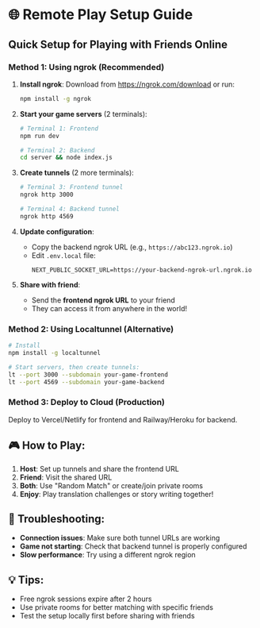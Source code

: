 # 🌐 Remote Play Setup Guide

## Quick Setup for Playing with Friends Online

### Method 1: Using ngrok (Recommended)

1. **Install ngrok**: Download from https://ngrok.com/download or run:
   ```bash
   npm install -g ngrok
   ```

2. **Start your game servers** (2 terminals):
   ```bash
   # Terminal 1: Frontend
   npm run dev
   
   # Terminal 2: Backend
   cd server && node index.js
   ```

3. **Create tunnels** (2 more terminals):
   ```bash
   # Terminal 3: Frontend tunnel
   ngrok http 3000
   
   # Terminal 4: Backend tunnel  
   ngrok http 4569
   ```

4. **Update configuration**:
   - Copy the backend ngrok URL (e.g., `https://abc123.ngrok.io`)
   - Edit `.env.local` file:
     ```
     NEXT_PUBLIC_SOCKET_URL=https://your-backend-ngrok-url.ngrok.io
     ```

5. **Share with friend**:
   - Send the **frontend ngrok URL** to your friend
   - They can access it from anywhere in the world!

### Method 2: Using Localtunnel (Alternative)

```bash
# Install
npm install -g localtunnel

# Start servers, then create tunnels:
lt --port 3000 --subdomain your-game-frontend
lt --port 4569 --subdomain your-game-backend
```

### Method 3: Deploy to Cloud (Production)

Deploy to Vercel/Netlify for frontend and Railway/Heroku for backend.

## 🎮 How to Play:

1. **Host**: Set up tunnels and share the frontend URL
2. **Friend**: Visit the shared URL
3. **Both**: Use "Random Match" or create/join private rooms
4. **Enjoy**: Play translation challenges or story writing together!

## 🔧 Troubleshooting:

- **Connection issues**: Make sure both tunnel URLs are working
- **Game not starting**: Check that backend tunnel is properly configured
- **Slow performance**: Try using a different ngrok region

## 💡 Tips:

- Free ngrok sessions expire after 2 hours
- Use private rooms for better matching with specific friends
- Test the setup locally first before sharing with friends
